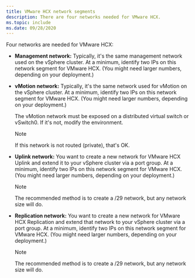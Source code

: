 ```yaml
---
title: VMware HCX network segments
description: There are four networks needed for VMware HCX.
ms.topic: include
ms.date: 09/28/2020
---
```


<!-- Used in avs-production-ready-deployment.md and tutorial-deploy-vmware-hcx.md -->

Four networks are needed for VMware HCX:

- **Management network:** Typically, it's the same management network used on the vSphere cluster. At a minimum, identify two IPs on this network segment for VMware HCX. (You might need larger numbers, depending on your deployment.)

- **vMotion network:** Typically, it's the same network used for vMotion on the vSphere cluster.  At a minimum, identify two IPs on this network segment for VMware HCX. (You might need larger numbers, depending on your deployment.)  

   The vMotion network must be exposed on a distributed virtual switch or vSwitch0. If it's not, modify the environment.

   > [!NOTE]
   > If this network is not routed (private), that's OK.

- **Uplink network:** You want to create a new network for VMware HCX Uplink and extend it to your vSphere cluster via a port group. At a minimum, identify two IPs on this network segment for VMware HCX. (You might need larger numbers, depending on your deployment.)  

   > [!NOTE]
   > The recommended method is to create a /29 network, but any network size will do.

- **Replication network:** You want to create a new network for VMware HCX Replication and extend that network to your vSphere cluster via a port group. At a minimum, identify two IPs on this network segment for VMware HCX. (You might need larger numbers, depending on your deployment.)

   > [!NOTE]
   > The recommended method is to create a /29 network, but any network size will do.